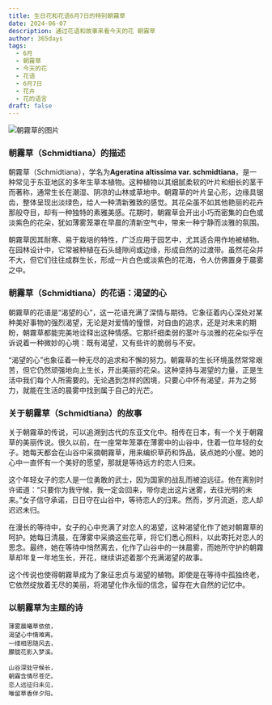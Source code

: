```yaml
---
title: 生日花和花语6月7日的特别朝霧草
date: 2024-06-07
description: 通过花语和故事来看今天的花 朝霧草
author: 365days
tags:
  - 6月
  - 朝霧草
  - 今天的花
  - 花语
  - 6月7日
  - 花卉
  - 花的语言
draft: false
---
```


![朝霧草的图片](https://cdn.pixabay.com/photo/2013/07/26/05/45/large-speedwell-167462_1280.jpg#center#center)


### 朝霧草（Schmidtiana）的描述

朝霧草（Schmidtiana），学名为**Ageratina altissima var. schmidtiana**，是一种常见于东亚地区的多年生草本植物。这种植物以其细腻柔软的叶片和细长的茎干而著称，通常生长在潮湿、阴凉的山林或草地中。朝霧草的叶片呈心形，边缘具锯齿，整体呈现出淡绿色，给人一种清新雅致的感觉。其花朵虽不如其他艳丽的花卉那般夺目，却有一种独特的素雅美感。花期时，朝霧草会开出小巧而密集的白色或淡紫色的花朵，犹如薄雾笼罩在早晨的清新空气中，带来一种宁静而淡雅的氛围。

朝霧草因其耐寒、易于栽培的特性，广泛应用于园艺中，尤其适合用作地被植物。在园林设计中，它常被种植在石头缝隙间或边缘，形成自然的过渡带。虽然花朵并不大，但它们往往成群生长，形成一片白色或淡紫色的花海，令人仿佛置身于晨雾之中。

### 朝霧草（Schmidtiana）的花语：渴望的心

朝霧草的花语是“渴望的心”，这一花语充满了深情与期待。它象征着内心深处对某种美好事物的强烈渴望，无论是对爱情的憧憬，对自由的追求，还是对未来的期盼，朝霧草都能完美地诠释出这种情感。它那纤细柔弱的茎叶与淡雅的花朵似乎在诉说着一种微妙的心境：既有渴望，又有些许的脆弱与不安。

“渴望的心”也象征着一种无尽的追求和不懈的努力。朝霧草的生长环境虽然常常艰苦，但它仍然顽强地向上生长，开出美丽的花朵。这种坚持与渴望的力量，正是生活中我们每个人所需要的。无论遇到怎样的困境，只要心中怀有渴望，并为之努力，就能在生活的晨雾中找到属于自己的光芒。

### 关于朝霧草（Schmidtiana）的故事

关于朝霧草的传说，可以追溯到古代的东亚文化中。相传在日本，有一个关于朝霧草的美丽传说。很久以前，在一座常年笼罩在薄雾中的山谷中，住着一位年轻的女子。她每天都会在山谷中采摘朝霧草，用来编织草药和饰品，装点她的小屋。她的心中一直怀有一个美好的愿望，那就是等待远方的恋人归来。

这个年轻女子的恋人是一位勇敢的武士，因为国家的战乱而被迫远征。他在离别时许诺道：“只要你为我守候，我一定会回来，带你走出这片迷雾，去往光明的未来。”女子信守承诺，日日守在山谷中，等待恋人的归来。然而，岁月流逝，恋人却迟迟未归。

在漫长的等待中，女子的心中充满了对恋人的渴望，这种渴望化作了她对朝霧草的呵护。她每日清晨，在薄雾中采摘这些花草，将它们悉心照料，以此寄托对恋人的思念。最终，她在等待中悄然离去，化作了山谷中的一抹晨雾，而她所守护的朝霧草却年复一年地生长，开花，继续讲述着那个充满渴望的故事。

这个传说也使得朝霧草成为了象征忠贞与渴望的植物。即使是在等待中孤独终老，它依然绽放着无尽的美丽，将渴望化作永恒的信念，留存在大自然的记忆中。

### 以朝霧草为主题的诗

	薄雾晨曦草依依，  
	渴望心中情难离。  
	一缕相思随风去，  
	朦胧花影入梦溪。
	
	山谷深处守候长，  
	朝霧含情尽苍茫。  
	恋人远征归未见，  
	唯留草香伴夕阳。